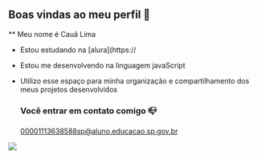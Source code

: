 ## Boas vindas ao meu perfil 🤍

** Meu nome é Cauã Lima 

- Estou estudando na [alura](https://
- Estou me desenvolvendo na linguagem javaScript
- Utilizo esse espaço para minha organização e compartilhamento dos meus projetos desenvolvidos

  ### Você entrar em contato comigo 📪

  00001113638588sp@aluno.educacao.sp.gov.br



![]( https://media1.tenor.com/m/DSyo0NKX8gMAAAAC/gojo-satoru.gif)
 
